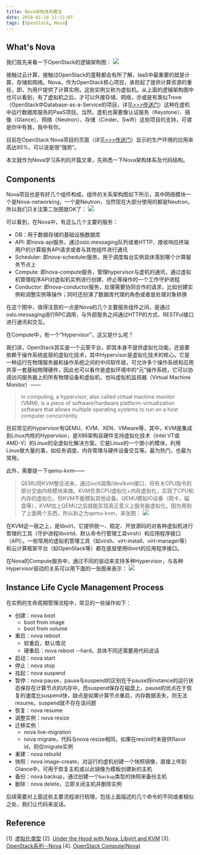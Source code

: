 ```yaml
---
title: Nova架构体系概览
date: 2018-01-16 11:11:07
tags: [OpenStack, Nova]
---
```


## What's Nova

我们首先来看一下OpenStack的逻辑架构图：<!--more-->
![](http://cdn.elbarco.cn/osog_0001.png)

接触过云计算，接触过OpenStack的童鞋都会有所了解，IaaS中最重要的就是计算、存储和网络。Nova，作为OpenStack核心项目，承担起了提供计算资源的重任，即，为用户提供了计算实例，这些实例又称为虚拟机。从上面的逻辑架构图中也可以看到，有了虚拟机之后，才可以外接存储、网络，亦或是有类似Trove（OpenStack中Database-as-a-Service的项目，详见[>>>传送门](https://www.openstack.org/software/releases/ocata/components/trove)）这种在虚机中运行数据库服务的PaaS项目。当然，虚机也需要像认证服务（Keystone）、镜像（Glance）、网络（Neutron）、存储（Cinder、Swift）这些项目的支持，可谓是你中有我，我中有你。

目前在OpenStack Nova项目的页面（详见[>>>传送门](https://www.openstack.org/software/releases/ocata/components/nova)）显示的生产环境的应用率高达95%，可以说是很“强势”。

本文就作为Nova学习系列的开篇文章，先熟悉一下Nova架构体系及代码结构。

## Components 

Nova项目也是有好几个组件构成，组件的关系架构图如下所示，其中网络模块一个是Nova-networking，一个是Neutron，当然现在大部分使用的都是Neutron，所以我们只关注第二张图就OK了：
![](http://cdn.elbarco.cn/architecture.svg)

可以看到，在Nova中，有这么几个主要的服务：

* DB：用于数据存储的基础设施数据库
* API: 即nova-api服务，通过oslo.messaging队列或者HTTP，接收响应终端用户的计算服务API请求或者与其他组件进行通讯
* Scheduler: 即nova-scheduler服务，用于调度每台实例具体落到哪个计算服务节点上
* Compute: 即nova-compute服务，管理hypervisor与虚机的通讯，通过虚拟机管理程序API对虚拟机实例进行创建、终止等操作的一个工作守护进程
* Conductor: 即nova-conductor服务，处理需要协同合作的请求，比如创建实例和调整实例等操作；同时还扮演了数据库代理的角色或者是处理对象转换

在这个图中，值得注意的一点是Nova的几个主要服务组件之间，是通过oslo.messaging进行RPC调用，与外部服务之间通过HTTP的方式、RESTFul接口进行通讯和交互。

在Compute中，有一个“Hypervisor”，这又是什么呢？

我们讲，OpenStack其实是一个云管平台，即其本身不提供虚拟化功能，还是要依赖于操作系统底层的虚拟化技术，其中Hypervisor是虚拟化技术的核心。它是一种运行在物理服务器和操作系统之间的中间软件层，可允许多个操作系统和应用共享一套基础物理硬件，因此也可以看作是虚拟环境中的“元”操作系统，它可以协调访问服务器上的所有物理设备和虚拟机，也叫虚拟机监视器（Virtual Machine Monitor）——
>In computing, a hypervisor, also called virtual machine monitor (VMM), is a piece of software/hardware platform-virtualization software that allows multiple operating systems to run on a host computer concurrently.

目前常见的Hypervisor有QEMU、KVM、XEN、VMware等，其中，KVM是集成到Linux内核的Hypervisor，是X86架构且硬件支持虚拟化技术（Intel VT或AMD-V）的Linux的全虚拟化解决方案。它是Linux的一个很小的模块，利用Linux做大量的事，如任务调度、内存管理与硬件设备交互等。最为热门，也最为常用。

此外，需要提一下qemu-kvm——
> QEMU将KVM整合进来，通过ioctl调用/dev/kvm接口，将有关CPU指令的部分交由内核模块来做。KVM负责CPU虚拟化+内存虚拟化，实现了CPU和内存的虚拟化，但KVM不能模拟其他设备。QEMU模拟IO设备（网卡，磁盘等），KVM加上QEMU之后就能实现真正意义上服务器虚拟化。因为用到了上面两个东西，所以称之为qemu-kvm，来张图：
> ![](http://cdn.elbarco.cn/kvm_archi_base_oh9pnk.png)

在KVM这一层之上，是libvirt，它提供统一、稳定、开放源码的对各种虚拟机进行管理的工具（守护进程libvirtd、默认命令行管理工具virsh）和应用程序接口（API）。一些常用的虚拟机管理工具（如virsh、virt-install、virt-manager等）和云计算框架平台（如OpenStack等）都在底层使用libvirt的应用程序接口。

在Nova的Compute服务中，通过不同的驱动来支持多种Hypervisor，与各种Hypervisor驱动的关系可以用下面的一张图来表示：
![](http://cdn.elbarco.cn/nova-compute-drivers.jpg)

## Instance Life Cycle Management Process

在实例的生命周期管理流程中，常见的一些操作如下：

* 创建：nova boot
	* boot from image
	* boot from volume
* 重启：nova reboot
	* 软重启，默认情况
	* 硬重启：nova reboot --hard，具体不同还需要用代码说话
* 启动：nova start
* 停止：nova stop
* 挂起：nova suspend
* 暂停：nova pause，pause与suspend的区别在于pause将instance的运行状态保存在计算节点的内存中，而suspend保存在磁盘上。pause的优点在于恢复的速度比suspend快，缺点是如果计算节点重启，内存数据丢失，则无法resume。suspend就不存在该问题
* 恢复：nova resume
* 调整实例：nova resize
* 迁移实例：
	* nova live-migration
	* nova migrate，代码与nova resize相同，如果在resize时未提供flavor id，则仅migrate实例
* 重建：nova rebuild
* 快照：nova image-create，对运行的虚机创建一个快照镜像，直接上传到Glance中，可用于恢复主机或以此镜像为模板创建新的主机
* 备份：nova backup，通过创建一个`backup`类型的快照来备份主机
* 删除：nova delete，立即关闭主机并删除实例

后续需要对上面这些主要流程进行梳理，包括上面描述的几个命令的不同或者相似之处，我们让代码来说话。

## Reference

[1]. [虚拟化类型](https://huangwei.me/wiki/tech_cloud_kvm_qemu_libvirt_openstack.html)
[2]. [Under the Hood with Nova, Libvirt and KVM](https://www.openstack.org/assets/presentation-media/OSSummitAtlanta2014-NovaLibvirtKVM2.pdf)
[3]. [OpenStack系列--Nova](https://zhangchenchen.github.io/2016/08/22/openstack-nova/)
[4]. [OpenStack Compute(Nova)](https://docs.openstack.org/nova/latest/)




